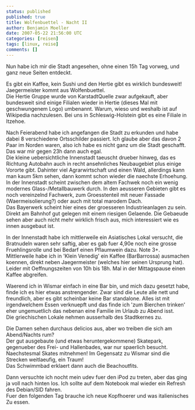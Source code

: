 ```yaml
---
status: published
published: true
title: Wolfenbuettel - Nacht II
author: Benjamin Moeller
date: 2007-05-22 21:56:00 UTC
categories: [reisen]
tags: [linux, reise]
comments: []
---
```

Nun habe ich mir die Stadt angesehen, ohne einen 15h Tag vorweg, und ganz neue Seiten entdeckt.  

Es gibt ein Kaffee, kein Sushi und den Hertie gibt es wirklich bundesweit!  
Jaegermeister kommt aus Wolfenbuettel.  
Die Hertie Gruppe wurde von KarstadtQuelle zwar aufgekauft, aber bundesweit sind einige Filialen wieder in Hertie (dieses Mal mit geschwungenem Logo) umbenannt. Warum, wieso und weshalb ist auf Wikipedia nachzulesen. Bei uns in Schleswig-Holstein gibt es eine Filiale in Itzehoe.  

Nach Feierabend habe ich angefangen die Stadt zu erkunden und habe dabei 8 verschiedene Ortsschilder passiert. Ich glaube aber das davon 2 Paar im Norden waren, also ich habe es nicht ganz um die Stadt geschafft. Das war mir gegen 23h dann auch egal.  
Die kleine uebersichtliche Innenstadt taeuscht drueber hinweg, das es Richtung Autobahn auch in recht ansehnliches Neubaugebiet plus einige Vororte gibt. Dahinter viel Agrarwirtschaft und einen Wald, allerdings kann man kaum 5km sehen, dann kommt schon wieder die naechste Erhoehung. In der Innenstadt scheint zwischen dem altem Fachwek noch ein wenig modernes Glass-/Metallbauwerk durch. In den aeusseren Gebieten gibt es noch vereinzelnd Fachwerk, zum Groesstenteil mit neuer Fassade (Waermeisolierung?) oder auch mit total marodem Dach.  
Das Bayerwerk scheint hier eines der groesseren Industrieanlagen zu sein. Direkt am Bahnhof gut gelegen mit einem riesigen Gelaende. Die Gebaeude sehen aber auch nicht mehr wirklich frisch aus, mich interessiert wie es innen ausgebaut ist.  

In der Innenstadt habe ich mittlerweile ein Asiatisches Lokal versucht, die Bratnudeln waren sehr saftig, aber es gab fuer 4,90e noch eine grosse Fruehlingsrolle und bei Bedarf einen Pflaumwein dazu. Note 3+.  
Mittlerweile habe ich in 'Klein Venedig' ein Kaffee (BarBarrossa) ausmachen koennen, direkt neben Jaegermeister (welches hier seinen Ursprung hat). Leider mit Oeffnungszeiten von 10h bis 18h. Mal in der Mittagspause einen Kaffee abgreifen.  

Waerend ich in Wismar einfach in eine Bar bin, und mich dazu gesetzt habe, finde ich es hier etwas anstrengender. Zwar sind die Leute alle nett und freundlich, aber es gibt scheinbar keine Bar standalone. Alles ist mit irgendwelchem Essen verknuepft und das finde ich 'zum Bierchen trinken' eher ungemuetlich das nebenan eine Familie im Urlaub zu Abend isst.  
Die griechischen Lokale nehmen ausserhalb des Stadtkernes zu.  

Die Damen sehen durchaus delicios aus, aber wo treiben die sich am Abend/Nachts rum?  
Der gut ausgebaute (und etwas heruntergekommene) Skatepark, gegenueber des Frei- und Hallenbades, war nur spaerlich besucht. Naechstesmal Skates mitnehmen! Im Gegensatz zu Wismar sind die Strecken weitlaeufig, ein Traum!  
Das Schwimmbad erklaert dann auch die Beachoutfits.  

Dann versuchte ich nocht mein udev fuer den iPod zu treten, aber das ging ja voll nach hinten los. Ich sollte auf dem Notebook mal wieder ein Refresh des Debian/SID fahren.  
Fuer den folgenden Tag brauche ich neue Kopfhoerer und was italienisches Zu essen.  
